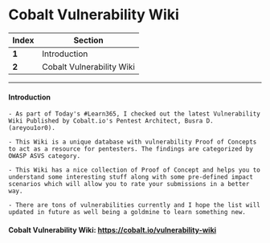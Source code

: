 #  Cobalt Vulnerability Wiki
Index | Section
--- | ---
**1** | Introduction
**2** | Cobalt Vulnerability Wiki

___


#### Introduction
```
- As part of Today's #Learn365, I checked out the latest Vulnerability Wiki Published by Cobalt.io's Pentest Architect, Busra D. (areyou1or0). 

- This Wiki is a unique database with vulnerability Proof of Concepts to act as a resource for pentesters. The findings are categorized by OWASP ASVS category.

- This Wiki has a nice collection of Proof of Concept and helps you to understand some interesting stuff along with some pre-defined impact scenarios which will allow you to rate your submissions in a better way.

- There are tons of vulnerabilities currently and I hope the list will updated in future as well being a goldmine to learn something new.

```

#### Cobalt Vulnerability Wiki: https://cobalt.io/vulnerability-wiki
